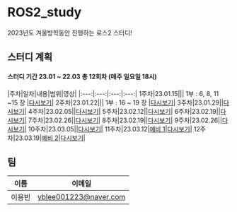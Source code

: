 # ROS2_study
2023년도 겨울방학동안 진행하는 로스2 스터디!

## 스터디 계획
#### 스터디 기간 23.01 ~ 22.03 총 12회차 (매주 일요일 18시) 

|주차|일자|내용|범위|영상|
|:---:|:---:|:---:|:---:|
1주차|23.01.15|[]()|| 1부 : 6, 8, 11 ~15 장 |[다시보기]()|
2주차|23.01.22|[]()|| 1부 : 16 ~ 19 장 |[다시보기]()|
3주차|23.01.29|[]()|[다시보기]()|
4주차|23.02.05|[]()|[다시보기]()|
5주차|23.02.12|[]()|[다시보기]()|
6주차|23.02.19|[]()|[다시보기]()|
7주차|23.02.26|[]()|[다시보기]()|
8주차|23.02.19|[]()|[다시보기]()|
9주차|23.02.26|[]()|[다시보기]()|
10주차|23.03.05|[]()|[다시보기]()|
11주차|23.03.12|[예비 1]()|[다시보기]()|
12주차|23.03.19|[예비 2]()|[다시보기]()|



## 팀
| 이름 | 이메일 |
|:---:|:---:|
|이용빈|yblee001223@naver.com|
